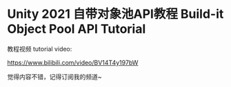 # Unity 2021 自带对象池API教程 Build-it Object Pool API Tutorial

教程视频 tutorial video: 

https://www.bilibili.com/video/BV14T4y197bW

觉得内容不错，记得订阅我的频道~
